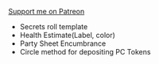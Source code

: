 [Support me on Patreon](https://www.patreon.com/reyzor1991)

- Secrets roll template
- Health Estimate(Label, color)
- Party Sheet Encumbrance
- Circle method for depositing PC Tokens
